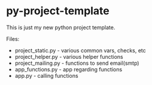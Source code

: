 # py-project-template
This is just my new python project template.

Files:
* project_static.py - various common vars, checks, etc
* project_helper.py - various helper functions
* project_mailing.py - functions to send email(smtp)
* app_functions.py - app regarding functions
* app.py - calling functions
